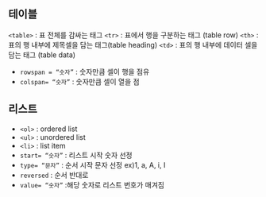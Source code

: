 ## 테이블

`<table>` : 표 전체를 감싸는 태그
`<tr>` : 표에서 행을 구분하는 태그 (table row)
`<th>` : 표의 행 내부에 제목셀을 담는 태그(table heading)
`<td>` : 표의 행 내부에 데이터 셀을 담는 태그 (table data)

- `rowspan = “숫자”` : 숫자만큼 셀이 행을 점유
- `colspan= “숫자”` : 숫자만큼 셀이 열을 점

## 리스트

- `<ol>` : ordered list
- `<ul>` : unordered list
- `<li>` : list item
- `start= “숫자”` : 리스트 시작 숫자 선정
- `type= “문자”` : 순서 시작 문자 선정 ex)1, a, A, i, I
- `reversed` : 순서 반대로
- `value= “숫자”` :해당 숫자로 리스트 번호가 매겨짐